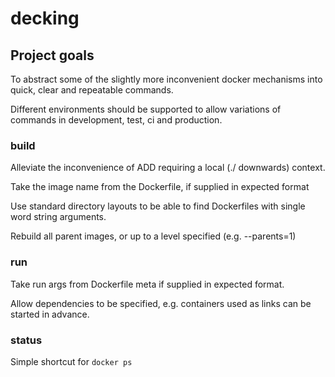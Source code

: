 # decking

## Project goals

To abstract some of the slightly more inconvenient docker mechanisms
into quick, clear and repeatable commands.

Different environments should be supported to allow variations of
commands in development, test, ci and production.

### build

Alleviate the inconvenience of ADD requiring a local (./ downwards)
context.

Take the image name from the Dockerfile, if supplied in expected format

Use standard directory layouts to be able to find Dockerfiles with
single word string arguments.

Rebuild all parent images, or up to a level specified (e.g. --parents=1)

### run

Take run args from Dockerfile meta if supplied in expected format.

Allow dependencies to be specified, e.g. containers used as links
can be started in advance.

### status

Simple shortcut for `docker ps`
